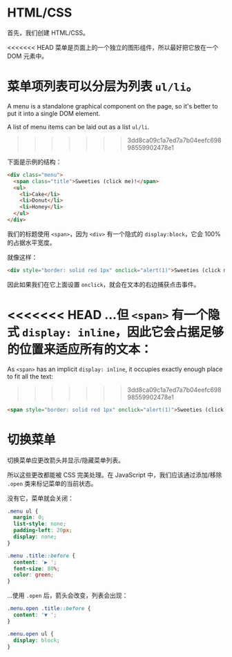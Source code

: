 
# HTML/CSS
首先，我们创建 HTML/CSS。

<<<<<<< HEAD
菜单是页面上的一个独立的图形组件，所以最好把它放在一个 DOM 元素中。

菜单项列表可以分层为列表 `ul/li`。
=======
A menu is a standalone graphical component on the page, so it's better to put it into a single DOM element.

A list of menu items can be laid out as a list `ul/li`.
>>>>>>> 3dd8ca09c1a7ed7a7b04eefc69898559902478e1

下面是示例的结构：

```html
<div class="menu">
  <span class="title">Sweeties (click me)!</span>
  <ul>
    <li>Cake</li>
    <li>Donut</li>
    <li>Honey</li>
  </ul>
</div>
```

我们的标题使用 `<span>`，因为 `<div>` 有一个隐式的 `display:block`，它会 100% 的占据水平宽度。

就像这样：

```html autorun height=50
<div style="border: solid red 1px" onclick="alert(1)">Sweeties (click me)!</div>
```

因此如果我们在它上面设置 `onclick`，就会在文本的右边捕获点击事件。

<<<<<<< HEAD
...但 `<span>` 有一个隐式 `display: inline`，因此它会占据足够的位置来适应所有的文本：
=======
As `<span>` has an implicit `display: inline`, it occupies exactly enough place to fit all the text:
>>>>>>> 3dd8ca09c1a7ed7a7b04eefc69898559902478e1

```html autorun height=50
<span style="border: solid red 1px" onclick="alert(1)">Sweeties (click me)!</span>
```

 # 切换菜单

切换菜单应更改箭头并显示/隐藏菜单列表。

所以这些更改都能被 CSS 完美处理。在 JavaScript 中，我们应该通过添加/移除 `.open` 类来标记菜单的当前状态。

没有它，菜单就会关闭：

```css
.menu ul {
  margin: 0;
  list-style: none;
  padding-left: 20px;
  display: none;
}

.menu .title::before {
  content: '▶ ';
  font-size: 80%;
  color: green;
}
```

...使用 `.open` 后，箭头会改变，列表会出现：

```css
.menu.open .title::before {
  content: '▼ ';
}

.menu.open ul {
  display: block;
}
```

